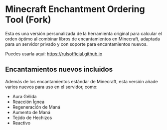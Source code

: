 # Minecraft Enchantment Ordering Tool (Fork)

Esta es una versión personalizada de la herramienta original para calcular el orden óptimo al combinar libros de encantamientos en Minecraft, adaptada para un servidor privado y con soporte para encantamientos nuevos.

Puedes usarla aquí: https://rulsofficial.github.io

## Encantamientos nuevos incluidos

Además de los encantamientos estándar de Minecraft, esta versión añade varios nuevos para uso en el servidor, como:

- Aura Gélida  
- Reacción Ígnea  
- Regeneración de Maná  
- Aumento de Maná  
- Tejido de Hechizos  
- Reactivo
